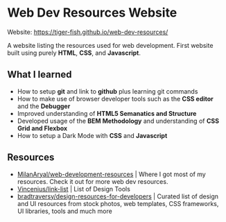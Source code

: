 # Web Dev Resources Website 

Website: https://tiger-fish.github.io/web-dev-resources/ 

A website listing the resources used for web development. First website built using purely **HTML**, **CSS**, and **Javascript**. 

## What I learned
 * How to setup **git** and link to **github** plus learning git commands 
 * How to make use of browser developer tools such as the **CSS editor** and the **Debugger**
 * Improved understanding of **HTML5 Semanatics and Structure**
 * Developed usage of the **BEM Methodology** and understanding of **CSS Grid and Flexbox** 
 * How to setup a Dark Mode with **CSS** and **Javascript**

## Resources
 * [MilanAryal/web-development-resources](https://github.com/MilanAryal/web-development-resources) | Where I got most of my resources. Check it out for more web dev resources.
 * [Vincenius/link-list](https://github.com/Vincenius/link-list) | List of Design Tools
 * [bradtraversy/design-resources-for-developers](https://github.com/bradtraversy/design-resources-for-developers) | Curated list of design and UI resources from stock photos, web templates, CSS frameworks, UI libraries, tools and much more

